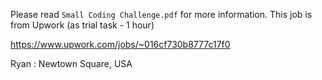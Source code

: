 Please read `Small Coding Challenge.pdf` for more information.
This job is from Upwork (as trial task - 1 hour)

https://www.upwork.com/jobs/~016cf730b8777c17f0

Ryan : Newtown Square, USA
